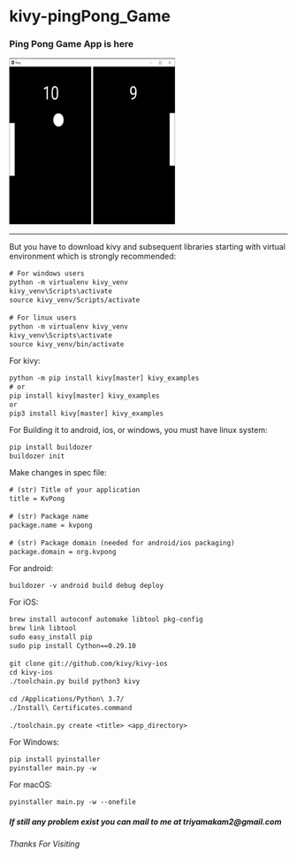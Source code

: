 # kivy-pingPong_Game
<h3>Ping Pong Game App is here</h3>
<img src="https://github.com/triyam/kivy-pingPong_Game/blob/main/pong.jpg" width="300" height="300">
<hr>
But you have to download kivy and subsequent libraries starting with virtual environment which is strongly recommended:
    
    # For windows users
    python -m virtualenv kivy_venv
    kivy_venv\Scripts\activate
    source kivy_venv/Scripts/activate
    
    # For linux users
    python -m virtualenv kivy_venv
    kivy_venv\Scripts\activate
    source kivy_venv/bin/activate
    
For kivy:

    python -m pip install kivy[master] kivy_examples
    # or
    pip install kivy[master] kivy_examples
    or 
    pip3 install kivy[master] kivy_examples
    
For Building it to android, ios, or windows, you must have linux system:

    pip install buildozer
    buildozer init
 
Make changes in spec file:

    # (str) Title of your application
    title = KvPong

    # (str) Package name
    package.name = kvpong

    # (str) Package domain (needed for android/ios packaging)
    package.domain = org.kvpong
 
For android:

    buildozer -v android build debug deploy

For iOS:
    
    brew install autoconf automake libtool pkg-config
    brew link libtool
    sudo easy_install pip
    sudo pip install Cython==0.29.10
    
    git clone git://github.com/kivy/kivy-ios
    cd kivy-ios
    ./toolchain.py build python3 kivy
    
    cd /Applications/Python\ 3.7/
    ./Install\ Certificates.command
    
    ./toolchain.py create <title> <app_directory>
    
For Windows:
    
    pip install pyinstaller
    pyinstaller main.py -w
    
For macOS:

    pyinstaller main.py -w --onefile

<h5>If still any problem exist you can mail to me at triyamakam2@gmail.com</h5>
<h6>Thanks For Visiting</h6>


    
    
    
